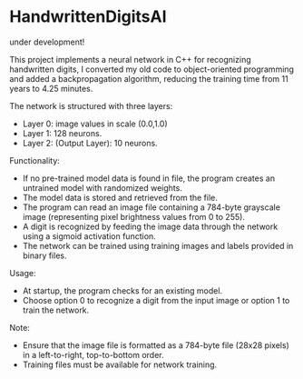 # HandwrittenDigitsAI
under development!

This project implements a neural network in C++ for recognizing handwritten digits, I converted my old code to object-oriented programming and added a backpropagation algorithm, reducing the training time from 11 years to 4.25 minutes.

The network is structured with three layers:
  - Layer 0: image values in scale (0.0,1.0)
  - Layer 1: 128 neurons.
  - Layer 2: (Output Layer): 10 neurons.

Functionality:
  - If no pre-trained model data is found in file, the program creates an untrained model with randomized weights.
  - The model data is stored and retrieved from the file.
  - The program can read an image file containing a 784-byte grayscale image (representing pixel brightness values from 0 to 255).
  - A digit is recognized by feeding the image data through the network using a sigmoid activation function.
  - The network can be trained using training images and labels provided in binary files.

Usage:
  - At startup, the program checks for an existing model.
  - Choose option 0 to recognize a digit from the input image or option 1 to train the network.
  
Note:
  - Ensure that the image file is formatted as a 784-byte file (28x28 pixels) in a left-to-right, top-to-bottom order.
  - Training files must be available for network training.
